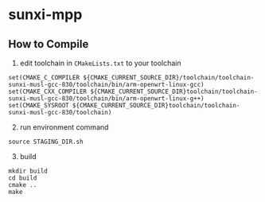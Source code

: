 # sunxi-mpp

## How to Compile

1. edit toolchain in `CMakeLists.txt` to your toolchain

```
set(CMAKE_C_COMPILER ${CMAKE_CURRENT_SOURCE_DIR}/toolchain/toolchain-sunxi-musl-gcc-830/toolchain/bin/arm-openwrt-linux-gcc)
set(CMAKE_CXX_COMPILER ${CMAKE_CURRENT_SOURCE_DIR}toolchain/toolchain-sunxi-musl-gcc-830/toolchain/bin/arm-openwrt-linux-g++)
set(CMAKE_SYSROOT ${CMAKE_CURRENT_SOURCE_DIR}toolchain/toolchain-sunxi-musl-gcc-830/toolchain)
```

2. run environment command
```
source STAGING_DIR.sh
```

3. build

```
mkdir build
cd build
cmake ..
make
```
